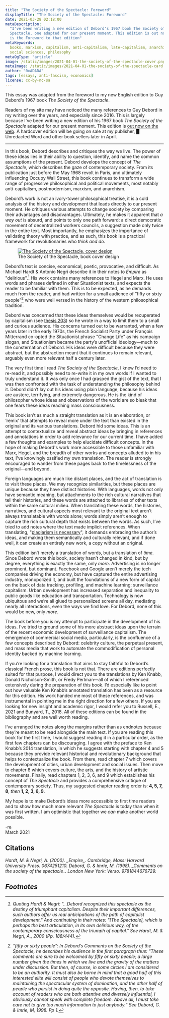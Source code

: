 ```yaml
---
title: "The Society of the Spectacle: Foreword"
displayTitle: "The Society of the Spectacle: Foreword"
date: 2021-03-28 02:18:00
metaDescription:
  "I've been writing a new edition of Debord's 1967 book The Society of the
  Spectacle, one adapted for our present moment. This edition is out now. This
  is the Foreword to that edition"
metaKeywords:
  books, marxism, capitalism, anti-capitalism, late-capitalism, anarchism,
  social sciences, philosophy
metaOgType: "article"
image: /static/images/2021-04-01-the-society-of-the-spectacle-cover.png
metaImage: /static/images/2021-04-01-the-society-of-the-spectacle-card.jpg
author: "0xADADA"
tags: [essays, anti-fascism, economics]
license: cc-by-nc-sa
---
```


<aside>
  <p>
    This essay was adapted from the foreword to my new English edition to Guy
    Debord's 1967 book <em>The Society of the Spectacle</em>.
  </p>
</aside>

Readers of my site may have noticed the many references to Guy Debord in my
writing over the years, and especially since 2016. This is largely because I've
been writing a new edition of his 1967 book _The Society of the Spectacle_
adapted for our present moment. This edition is
[out now on the web](https://unredacted-word.pub/spectacle). A hardcover edition
will be going on sale at my publisher, █ Unredacted Word and other book sellers
later in April.

---

In this book, Debord describes and critiques the way we live. The power of these
ideas lies in their ability to question, identify, and name the common
assumptions of the present. Debord develops the concept of _The Spectacle_,
which describes the gaze of contemporary society. From its publication just
before the May 1968 revolt in Paris, and ultimately influencing Occupy Wall
Street, this book continues to transform a wide range of progressive
philosophical and political movements, most notably anti-capitalism,
postmodernism, marxism, and anarchism.

Debord’s work is not an ivory-tower philosophical treatise, it is a cold
analysis of the history and development that leads directly to our present
moment. He critiques various attempts to change society by comparing their
advantages and disadvantages. Ultimately, he makes it apparent that _a way out_
is absurd, and points to only one path forward: a direct democratic movement of
decentralized workers councils, a suggestion made only twice in the entire text.
Most importantly, he emphasizes the importance of validating theory with
practice, and as such, this book is a practical framework for revolutionaries
who _think and do_.

<figure>
  <a href="https://unredacted-word.pub/spectacle/" title="go to Book">
    <img src="/static/images/2021-04-01-the-society-of-the-spectacle-cover.png" alt="The Society of the Spectacle, cover design">
  </a>
  <figcaption>The Society of the Spectacle, book cover design</figcaption>
</figure>

Debord’s text is concise, economical, poetic, provocative, and difficult. As
Michael Hardt & Antonio Negri describe it in their notes to _Empire_ as
"delirious".[^1] His work contains many references to Hegel and Marx. He uses
words and phrases defined in other Situationist texts, and expects the reader to
be familiar with them. This is to be expected, as he demands much from the
reader, and had written for a small audience of “fifty or sixty people”[^2] who
were well versed in the history of the western philosophical tradition.

Debord was concerned that these ideas themselves would be recuperated by
capitalism (see [thesis 203](https://unredacted-word.pub/spectacle/#ref203.1))
so he wrote in a way to limit them to a small and curious audience. His concerns
turned out to be warranted, when a few years later in the early 1970s, the
French Socialist Party under François Mitterrand co-opted the Situationist
phrase "Change Life" as his campaign slogan, and Situationism became the party’s
unofficial ideology—much to the consternation of Debord. His ideas were
difficult because they were abstract, but the abstraction meant that it
continues to remain relevant, arguably even more relevant half a century later.

The very first time I read _The Society of the Spectacle_, I knew I’d need to
re-read it, and possibly need to re-write it in my own words if I wanted to
truly understand it. It was only once I had grasped the gist of the text, that I
was then confronted with the task of understanding the philosophy behind it.
Debord didn’t lay out his ideas using plain language, because his ideas are
austere, terrifying, and extremely dangerous. He is the kind of philosopher
whose ideas and observations of the world are so bleak that one fears these
ideas reaching mass consciousness.

This book isn’t as much a straight translation as it is an elaboration, or
‘remix’ that attempts to reveal more under the text than existed in the original
and its various translations. Debord hid some ideas. This is an attempt to
contextualize and reveal abstract ideas by bringing in references and
annotations in order to add relevance for our current time. I have added a few
thoughts and examples to help elucidate difficult concepts. In the hope of
making Debord's work more accessible to those unfamiliar with Marx, Hegel, and
the breadth of other works and concepts alluded to in his text, I've knowingly
ossified my own translation. The reader is strongly encouraged to wander from
these pages back to the timelessness of the original—and beyond.

Foreign languages are much like distant places, and the act of translation is to
visit these places. We may recognize similarities, but these places are unique
because they have distinct histories. With languages, words not only have
semantic meaning, but attachments to the rich cultural narratives that tell
their histories, and these words are attached to libraries of other texts within
the same cultural milieu. When translating these words, the histories,
narratives, and cultural aspects most relevant to the original text aren’t
always translatable with words alone; words simply aren’t enough to capture the
rich cultural depth that exists between the words. As such, I’ve tried to add
notes where the text made implicit references. When translating,
"[plagiarism is necessary](https://unredacted-word.pub/spectacle/#ref207.1)", it
demands embracing the author’s ideas, and making them semantically and
culturally relevant, and if done well, it can create an entirely new work, a
copy without an original.

This edition isn’t merely a translation of words, but a translation of _time_.
Since Debord wrote this book, society hasn’t changed in kind, but by degree,
everything is exactly the same, only _more_. Advertising is no longer prominent,
but dominant. Facebook and Google aren’t merely the tech companies driving the
economy, but have captured the entire advertising industry, monopolized it, and
built the foundations of a new form of capital on the back of data tracking,
profiling, and machine learning: surveillance capitalism. Urban development has
increased separation and inequality to public goods like education and
transportation. Technology is now ubiquitous and we’re all glued to personalized
screens all day, mediating nearly all interactions, even the ways we find love.
For Debord, none of this would be new, only _more_.

The book before you is my attempt to participate in the development of his
ideas. I’ve tried to ground some of his more abstract ideas upon the terrain of
the recent economic development of surveillance capitalism. The emergence of
commercial social media, particularly, is the confluence of a few concepts
described by Debord: celebrity culture, the perpetual present, and mass media
that work to automate the commodification of personal identity backed by machine
learning.

If you’re looking for a translation that aims to stay faithful to Debord’s
classical French prose, this book is not that. There are editions perfectly
suited for that purpose, I would direct you to the translations by Ken Knabb,
Donald Nicholson-Smith, or Fredy Perlman—all of which I referenced extensively
during the preparation of this book. I’d especially like to point out how
valuable Ken Knabb’s annotated translation has been as a resource for this
edition. His work handed me most of these references, and was instrumental in
pointing me in the right direction for a few others. If you are looking for new
insight and academic rigor, I would refer you to Russell, E., 2021 and Bunyard,
T., 2018. All of these editions can be found in the bibliography and are well
worth reading.

I’ve arranged the notes along the margins rather than as endnotes because
they’re meant to be read alongside the main text. If you are reading this book
for the first time, I would suggest reading it in a particular order, as the
first few chapters can be discouraging. I agree with the preface to Ken Knabb’s
2014 translation, in which he suggests starting with chapter 4 and 5 because
they provide relevant historical and revolutionary background that helps to
contextualize the book. From there, read chapter 7 which covers the development
of cities, urban development and social issues. Then move to chapter 8 which
covers culture, the arts, and the history of artistic movements. Finally, read
chapters 1, 2, 3, 6, and 9 which establishes his concept of _The Spectacle_ and
provides a comprehensive critique of contemporary society. Thus, my suggested
chapter reading order is: **4, 5, 7, 8**, _then_ **1, 2, 3, 6, 9**.

My hope is to make Debord’s ideas more accessible to first time readers and to
show how much more relevant _The Spectacle_ is today than when it was first
written. I am optimistic that together we _can_ make another world possible.

-ra<br /> March 2021

## Citations

<cite class="hanging-indent">
Hardt, M. & Negri, A. (2000). _Empire_. Cambridge, Mass: Harvard University
Press. 0674251210.

<cite class="hanging-indent">
Debord, G. & Imrie, M. (1998). _Comments on the society of the spectacle_.
London New York: Verso. 9781844676729.

## Footnotes

[^1]:
    Quoting Hardt & Negri: "...Debord recognized this spectacle as the destiny of
    triumphant capitalism. Despite their important differences, such authors offer
    us real anticipations of the path of capitalist development." And continuting
    in their notes: "[The Spectacle], which is perhaps the best articulation, in
    its own delirious way, of the contemporary consciousness of the triumph of
    capital." See Hardt, M. & Negri, A., 2000 (Pp. 188/444).

[^2]:
    “fifty or sixty people”: In Debord’s _Comments on the Society of the
    Spectacle_, he describes his audience in the first paragraph thus: “These
    comments are sure to be welcomed by fifty or sixty people; a large number
    given the times in which we live and the gravity of the matters under
    discussion. But then, of course, in some circles I am considered to be an
    authority. It must also be borne in mind that a good half of this interested
    elite will consist of people who devote themselves to maintaining the
    spectacular system of domination, and the other half of people who persist in
    doing quite the opposite. Having, then, to take account of readers who are
    both attentive and diversely influential, I obviously cannot speak with
    complete freedom. Above all, I must take care not to give too much information
    to just anybody.” See Debord, G. & Imrie, M, 1998. Pp 1.

